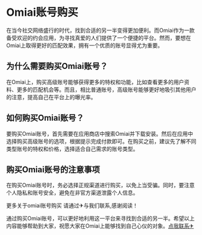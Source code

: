 # Omiai账号购买

在当今社交网络盛行的时代，找到合适的另一半变得更加便利。而Omiai作为一款备受欢迎的约会应用，为寻找真爱的人们提供了一个便捷的平台。然而，要想在Omiai上取得更好的匹配效果，拥有一个优质的账号显得尤为重要。

## 为什么需要购买Omiai账号？

在Omiai上，购买高级账号能够获得更多的特权和功能，比如查看更多的用户资料、更多的匹配机会等。而且，相比普通账号，高级账号能够更好地吸引其他用户的注意，提高自己在平台上的曝光率。

## 如何购买Omiai账号？

要购买Omiai账号，首先需要在应用商店中搜索Omiai并下载安装。然后在应用中选择购买高级账号的选项，根据提示完成付款即可。在购买之前，建议先了解不同类型账号的特权和价格，选择适合自己需求的账号类型。

## 购买Omiai账号的注意事项

在购买Omiai账号时，务必选择正规渠道进行购买，以免上当受骗。同时，要注意个人隐私和账号安全，避免在非官方渠道泄露个人信息。

更多关于omiai账号购买 请通过✈与我们联系,感谢阅读！

通过购买Omiai账号，可以更好地利用这一平台来寻找到合适的另一半。希望以上内容能够帮助到大家，祝愿大家在Omiai上能够找到自己心仪的对象。[点我联系✈](https://qa.G208.com)